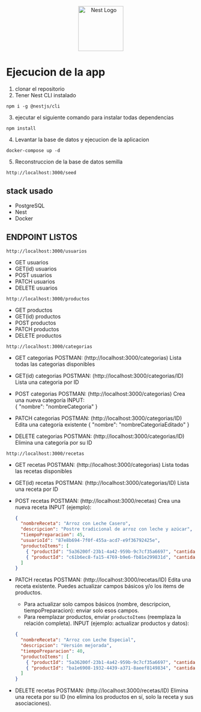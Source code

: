 <p align="center">
  <a href="http://nestjs.com/" target="blank"><img src="https://nestjs.com/img/logo-small.svg" width="120" alt="Nest Logo" /></a>
</p>

# Ejecucion de la app

1. clonar el repositorio
2. Tener Nest CLI instalado
```
npm i -g @nestjs/cli
```
3. ejecutar el siguiente comando para instalar todas dependencias
```
npm install

```
4. Levantar la base de datos y ejecucion de la aplicacion
```
docker-compose up -d 
```
5. Reconstruccion de la base de datos semilla
```
http://localhost:3000/seed
```

## stack usado
* PostgreSQL
* Nest
* Docker
## ENDPOINT LISTOS
```
http://localhost:3000/usuarios
```
* GET usuarios
* GET(id) usuarios
* POST usuarios
* PATCH usuarios
* DELETE usuarios

```
http://localhost:3000/productos
```
* GET productos
* GET(id) productos
* POST productos
* PATCH productos
* DELETE productos

```
http://localhost:3000/categorias
```
* GET categorias 
    POSTMAN: (http://localhost:3000/categorias)
    Lista todas las categorias disponibles

* GET(id) categorias
    POSTMAN: (http://localhost:3000/categorias/ID)
    Lista una categoria por ID

* POST categorias
    POSTMAN: (http://localhost:3000/categorias)
    Crea una nueva categoría
    INPUT:  
      {
        "nombre": "nombreCategoria"
      }

* PATCH categorias
    POSTMAN: (http://localhost:3000/categorias/ID)
    Edita una categoría existente
      {
        "nombre": "nombreCategoriaEditado"
      } 

* DELETE categorias
    POSTMAN: (http://localhost:3000/categorias/ID)
    Elimina una categoría por su ID
    
```
http://localhost:3000/recetas
```
* GET recetas
    POSTMAN: (http://localhost:3000/categorias)
    Lista todas las recetas disponibles

* GET(id) recetas
    POSTMAN: (http://localhost:3000/categorias/ID)
    Lista una receta por ID

* POST recetas
    POSTMAN: (http://localhost:3000/recetas)
    Crea una nueva receta
    INPUT (ejemplo):
    ```json
    {
      "nombreReceta": "Arroz con Leche Casero",
      "descripcion": "Postre tradicional de arroz con leche y azúcar",
      "tiempoPreparacion": 45,
      "usuarioId": "87e8b694-7f0f-455a-acd7-e9f36792425e",
      "productoItems": [
        { "productId": "5a36200f-23b1-4a42-959b-9c7cf35a6697", "cantidadUsada": 0.25, "unidad": "kg" },
        { "productId": "c61b6ec8-fa15-4769-b9e6-fb81e299831d", "cantidadUsada": 1, "unidad": "litros" }
      ]
    }
    ```

* PATCH recetas
    POSTMAN: (http://localhost:3000/recetas/ID)
    Edita una receta existente. Puedes actualizar campos básicos y/o los items de productos.
    - Para actualizar solo campos básicos (nombre, descripcion, tiempoPreparacion): enviar solo esos campos.
    - Para reemplazar productos, enviar `productoItems` (reemplaza la relación completa).
    INPUT (ejemplo: actualizar productos y datos):
    ```json
    {
      "nombreReceta": "Arroz con Leche Especial",
      "descripcion": "Versión mejorada",
      "tiempoPreparacion": 40,
      "productoItems": [
        { "productId": "5a36200f-23b1-4a42-959b-9c7cf35a6697", "cantidadUsada": 0.3, "unidad": "kg" },
        { "productId": "ba1e6908-1932-4439-a371-8aeef8149834", "cantidadUsada": 0.15, "unidad": "kg" }
      ]
    }
    ```

* DELETE recetas
    POSTMAN: (http://localhost:3000/recetas/ID)
    Elimina una receta por su ID (no elimina los productos en sí, solo la receta y sus asociaciones).